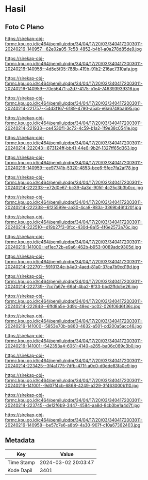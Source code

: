# Hasil

## Foto C Plano

https://sirekap-obj-formc.kpu.go.id/c464/pemilu/pdpr/34/04/17/20/03/3404172003011-20240216-140957--62e02a05-7c58-4852-b4b1-a0a278d85de9.jpg

https://sirekap-obj-formc.kpu.go.id/c464/pemilu/pdpr/34/04/17/20/03/3404172003011-20240216-140958--4d5e5f05-788b-419b-91b2-216ac7310afa.jpg

https://sirekap-obj-formc.kpu.go.id/c464/pemilu/pdpr/34/04/17/20/03/3404172003011-20240216-140959--70e56471-a2d7-4175-b1e4-746393939316.jpg

https://sirekap-obj-formc.kpu.go.id/c464/pemilu/pdpr/34/04/17/20/03/3404172003011-20240214-221757--54d3f167-6189-4790-a5ab-e6a6748ba695.jpg

https://sirekap-obj-formc.kpu.go.id/c464/pemilu/pdpr/34/04/17/20/03/3404172003011-20240214-221933--ce4530f1-3c72-4c59-b1a2-1f9e38c0541e.jpg

https://sirekap-obj-formc.kpu.go.id/c464/pemilu/pdpr/34/04/17/20/03/3404172003011-20240214-222043--873124ff-bb41-44e6-9b2f-1327ff65d363.jpg

https://sirekap-obj-formc.kpu.go.id/c464/pemilu/pdpr/34/04/17/20/03/3404172003011-20240216-140959--ee97741b-5320-4853-bce6-5fec7fa2af78.jpg

https://sirekap-obj-formc.kpu.go.id/c464/pemilu/pdpr/34/04/17/20/03/3404172003011-20240214-222233--e72d0e67-bc39-4a3d-905f-4c25c3b3b0cc.jpg

https://sirekap-obj-formc.kpu.go.id/c464/pemilu/pdpr/34/04/17/20/03/3404172003011-20240214-222338--6f25599e-aa30-4ca8-883a-3369b46fd20f.jpg

https://sirekap-obj-formc.kpu.go.id/c464/pemilu/pdpr/34/04/17/20/03/3404172003011-20240214-222510--d19b27f3-0fcc-430d-8a15-4f6e2573a76c.jpg

https://sirekap-obj-formc.kpu.go.id/c464/pemilu/pdpr/34/04/17/20/03/3404172003011-20240216-141000--ef1ec72b-e9a6-462b-b953-0089adc9305d.jpg

https://sirekap-obj-formc.kpu.go.id/c464/pemilu/pdpr/34/04/17/20/03/3404172003011-20240214-222701--5910134e-b4a0-4aed-81a0-37ca7b9cd19d.jpg

https://sirekap-obj-formc.kpu.go.id/c464/pemilu/pdpr/34/04/17/20/03/3404172003011-20240214-222739--7cc7a67e-66af-4ba2-8f33-bbd2ffdc5e26.jpg

https://sirekap-obj-formc.kpu.go.id/c464/pemilu/pdpr/34/04/17/20/03/3404172003011-20240214-222848--6ffd8a5e-3d9c-48ed-bc02-026f06d6f36c.jpg

https://sirekap-obj-formc.kpu.go.id/c464/pemilu/pdpr/34/04/17/20/03/3404172003011-20240216-141000--5853e70b-b860-4632-a501-cd200a5acc46.jpg

https://sirekap-obj-formc.kpu.go.id/c464/pemilu/pdpr/34/04/17/20/03/3404172003011-20240216-141001--542353a4-6051-4140-a265-ba06c069c3b0.jpg

https://sirekap-obj-formc.kpu.go.id/c464/pemilu/pdpr/34/04/17/20/03/3404172003011-20240214-223425--3f4a1775-7dfb-471f-a0c0-d0ede83fa0c9.jpg

https://sirekap-obj-formc.kpu.go.id/c464/pemilu/pdpr/34/04/17/20/03/3404172003011-20240216-141001--9d07f4cb-6868-4249-a229-3f463000b110.jpg

https://sirekap-obj-formc.kpu.go.id/c464/pemilu/pdpr/34/04/17/20/03/3404172003011-20240214-223745--de12f6b9-3447-4584-aa8d-8cb3be1a4d7f.jpg

https://sirekap-obj-formc.kpu.go.id/c464/pemilu/pdpr/34/04/17/20/03/3404172003011-20240216-140958--be57c7e6-a8b9-4a30-907f-c10a67362403.jpg


## Metadata

| Key        | Value               |
| ---------- | ------------------- |
| Time Stamp | 2024-03-02 20:03:47 |
| Kode Dapil | 3401                |



